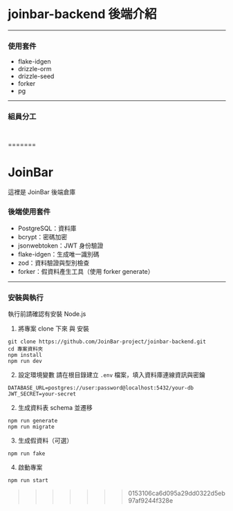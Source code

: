 # joinbar-backend 後端介紹
---
### 使用套件

- flake-idgen
- drizzle-orm
- drizzle-seed
- forker
- pg

---
### 組員分工
```


```
=======
# JoinBar
這裡是 JoinBar 後端倉庫

### 後端使用套件
- PostgreSQL：資料庫
- bcrypt：密碼加密
- jsonwebtoken：JWT 身份驗證
- flake-idgen：生成唯一識別碼
- zod：資料驗證與型別檢查
- forker：假資料產生工具（使用 forker generate）

---

### 安裝與執行
執行前請確認有安裝 Node.js

1. 將專案 clone 下來 與 安裝
```
git clone https://github.com/JoinBar-project/joinbar-backend.git
cd 專案資料夾
npm install
npm run dev
```

2. 設定環境變數
請在根目錄建立 `.env` 檔案，填入資料庫連線資訊與密鑰
```
DATABASE_URL=postgres://user:password@localhost:5432/your-db
JWT_SECRET=your-secret
```

2. 生成資料表 schema 並遷移
```
npm run generate
npm run migrate
```

3. 生成假資料（可選）
```
npm run fake
```

4. 啟動專案
```
npm run start
```

>>>>>>> 0153106ca6d095a29dd0322d5eb97af9244f328e
